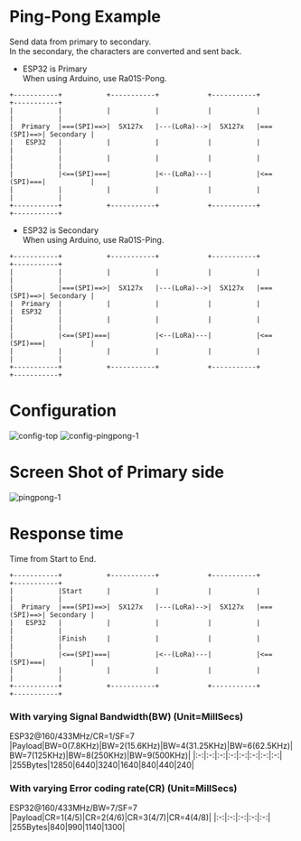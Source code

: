 # Ping-Pong Example   
Send data from primary to secondary.   
In the secondary, the characters are converted and sent back.   

- ESP32 is Primary   
When using Arduino, use Ra01S-Pong.   
```
+-----------+           +-----------+            +-----------+           +-----------+
|           |           |           |            |           |           |           |
|  Primary  |===(SPI)==>|  SX127x   |---(LoRa)-->|  SX127x   |===(SPI)==>| Secondary |
|   ESP32   |           |           |            |           |           |           |
|           |           |           |            |           |           |           |
|           |<==(SPI)===|           |<--(LoRa)---|           |<==(SPI)===|           |
|           |           |           |            |           |           |           |
+-----------+           +-----------+            +-----------+           +-----------+
```

- ESP32 is Secondary   
When using Arduino, use Ra01S-Ping.   
```
+-----------+           +-----------+            +-----------+           +-----------+
|           |           |           |            |           |           |           |
|           |===(SPI)==>|  SX127x   |---(LoRa)-->|  SX127x   |===(SPI)==>| Secondary |
|  Primary  |           |           |            |           |           |  ESP32    |
|           |           |           |            |           |           |           |
|           |<==(SPI)===|           |<--(LoRa)---|           |<==(SPI)===|           |
|           |           |           |            |           |           |           |
+-----------+           +-----------+            +-----------+           +-----------+
```

# Configuration   
![config-top](https://user-images.githubusercontent.com/6020549/152316024-73f1aab9-fb2a-4729-8683-fbcdae3dcc71.jpg)
![config-pingpong-1](https://github.com/user-attachments/assets/c9b339cf-528a-4712-b32d-7d1da3d5521e)

# Screen Shot of Primary side   
![pingpong-1](https://user-images.githubusercontent.com/6020549/152316130-784d49eb-a5d9-4858-af54-0979af1948c0.jpg)

# Response time
Time from Start to End.   
```
+-----------+           +-----------+            +-----------+           +-----------+
|           |Start      |           |            |           |           |           |
|  Primary  |===(SPI)==>|  SX127x   |---(LoRa)-->|  SX127x   |===(SPI)==>| Secondary |
|   ESP32   |           |           |            |           |           |           |
|           |Finish     |           |            |           |           |           |
|           |<==(SPI)===|           |<--(LoRa)---|           |<==(SPI)===|           |
|           |           |           |            |           |           |           |
+-----------+           +-----------+            +-----------+           +-----------+
```

### With varying Signal Bandwidth(BW) (Unit=MillSecs)   
ESP32@160/433MHz/CR=1/SF=7   
|Payload|BW=0(7.8KHz)|BW=2(15.6KHz)|BW=4(31.25KHz)|BW=6(62.5KHz)|BW=7(125KHz)|BW=8(250KHz)|BW=9(500KHz)|
|:-:|:-:|:-:|:-:|:-:|:-:|:-:|:-:|
|255Bytes|12850|6440|3240|1640|840|440|240|

### With varying Error coding rate(CR) (Unit=MillSecs)   
ESP32@160/433MHz/BW=7/SF=7   
|Payload|CR=1(4/5)|CR=2(4/6)|CR=3(4/7)|CR=4(4/8)|
|:-:|:-:|:-:|:-:|:-:|
|255Bytes|840|990|1140|1300|

